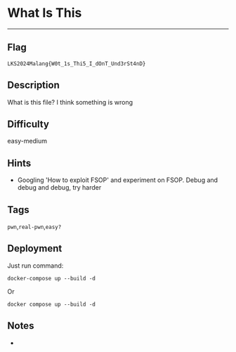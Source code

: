 # What Is This

---

## Flag

```console
LKS2024Malang{W0t_1s_Thi5_I_dOnT_Und3rSt4nD}
```

## Description

What is this file? I think something is wrong

## Difficulty

easy-medium

## Hints

* Googling 'How to exploit FSOP' and experiment on FSOP. Debug and debug and debug, try harder

## Tags

`pwn`,`real-pwn`,`easy?`

## Deployment

Just run command:

```console
docker-compose up --build -d
```

Or

```console
docker compose up --build -d
```

## Notes

*
